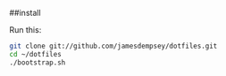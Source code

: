 ##install

Run this:

```sh
git clone git://github.com/jamesdempsey/dotfiles.git
cd ~/dotfiles
./bootstrap.sh
```

